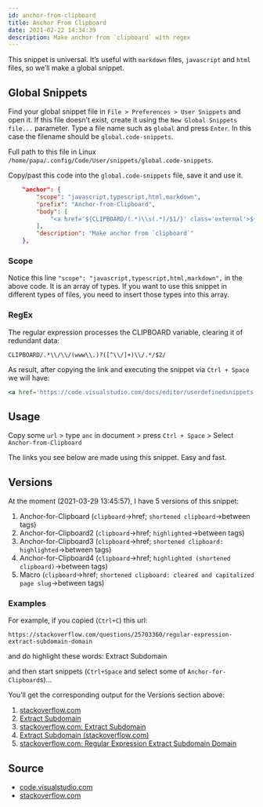 ```yaml
---
id: anchor-from-clipboard
title: Anchor From Clipboard
date: 2021-02-22 14:34:39
description: Make anchor from `clipboard` with regex
---
```


This snippet is universal. It’s useful with `markdown` files, `javascript` and `html` files, so we’ll make a global snippet.

## Global Snippets

Find your global snippet file in `File > Preferences > User Snippets` and open it. If this file doesn’t exist, create it using the `New Global Snippets file...` parameter. Type a file name such as `global` and press `Enter`. In this case the filename should be `global.code-snippets`.

Full path to this file in Linux `/home/papa/.config/Code/User/snippets/global.code-snippets`.

Copy/past this code into the `global.code-snippets` file, save it and use it.

```json title="global.code-snippets" {2,5}
	"anchor": {
		"scope": "javascript,typescript,html,markdown",
		"prefix": "Anchor-from-Clipboard",
		"body": [
			"<a href='${CLIPBOARD/(.*)\\s(.*)/$1/}' class='external'>${CLIPBOARD/.*\\/\\/(www\\.)?([^\\/]+)\\/.*/$2/}</a>",
		],
		"description": "Make anchor from `clipboard`"
	},
```

### Scope

Notice this line `"scope": "javascript,typescript,html,markdown",` in the above code. It is an array of types. If you want to use this snippet in different types of files, you need to insert those types into this array.

### RegEx

The regular expression processes the CLIPBOARD variable, clearing it of redundant data:

```shell
CLIPBOARD/.*\\/\\/(www\\.)?([^\\/]+)\\/.*/$2/
```

As result, after copying the link and executing the snippet via `Ctrl + Space` we will have:

```jsx
<a href='https://code.visualstudio.com/docs/editor/userdefinedsnippets' class='external'>code.visualstudio.com</a>
```

## Usage

Copy some `url` > type `anc` in document > press `Ctrl + Space` > Select `Anchor-from-Clipboard`

The links you see below are made using this snippet. Easy and fast.

## Versions

At the moment (2021-03-29 13:45:57), I have 5 versions of this snippet:

1. Anchor-for-Clipboard (`clipboard`→href; `shortened clipboard`→between tags)
2. Anchor-for-Clipboard2 (`clipboard`→href; `highlighted`→between tags)
3. Anchor-for-Clipboard3 (`clipboard`→href; `shortened clipboard: highlighted`→between tags)
4. Anchor-for-Clipboard4 (`clipboard`→href; `highlighted (shortened clipboard)`→between tags)
5. Macro (`clipboard`→href; `shortened clipboard: cleared and capitalized page slug`→between tags)

### Examples

For example, if you copied (`Ctrl+C`) this url:

```shell
https://stackoverflow.com/questions/25703360/regular-expression-extract-subdomain-domain
```

and do highlight these words: Extract Subdomain

and then start snippets (`Ctrl+Space` and select some of  `Anchor-for-Clipboard`s)…

You’ll get the corresponding output for the Versions section above:

1. <a href='https://stackoverflow.com/questions/25703360/regular-expression-extract-subdomain-domain' class='external'>stackoverflow.com</a>
2. <a href='https://stackoverflow.com/questions/25703360/regular-expression-extract-subdomain-domain' class='external'>Extract Subdomain</a>
3. <a href='https://stackoverflow.com/questions/25703360/regular-expression-extract-subdomain-domain' class='external'>stackoverflow.com: Extract Subdomain</a>
4. <a href='https://stackoverflow.com/questions/25703360/regular-expression-extract-subdomain-domain' class='external'>Extract Subdomain (stackoverflow.com)</a>
5. <a href='https://stackoverflow.com/questions/25703360/regular-expression-extract-subdomain-domain' class='external'>stackoverflow.com: Regular Expression Extract Subdomain Domain</a>

## Source

- <a href='https://code.visualstudio.com/docs/editor/userdefinedsnippets' class='external'>code.visualstudio.com</a>
- <a href='https://stackoverflow.com/questions/25703360/regular-expression-extract-subdomain-domain' class='external'>stackoverflow.com</a>
